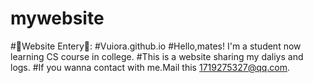 # mywebsite
#🌸Website Entery🌸:
#Vuiora.github.io
#Hello,mates! I'm a student now learning CS course in college.
#This is a website sharing my daliys and logs.
#If you wanna contact with me.Mail this 1719275327@qq.com.
